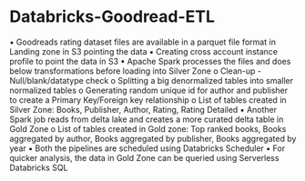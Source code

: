 # Databricks-Goodread-ETL
▪ Goodreads rating dataset files are available in a parquet file format in Landing zone in S3 pointing the data 
▪ Creating cross account instance profile to point the data in S3 
▪ Apache Spark processes the files and does below transformations before loading into Silver Zone 
  o Clean-up - Null/blank/datatype check 
  o Splitting a big denormalized tables into smaller normalized tables 
  o Generating random unique id for author and publisher to create a Primary Key/Foreign key relationship 
  o List of tables created in Silver Zone: Books, Publisher, Author, Rating, Rating Detailed 
▪ Another Spark job reads from delta lake and creates a more curated delta table in Gold Zone 
  o List of tables created in Gold zone: Top ranked books, Books aggregated by author, Books aggregated by publisher, Books aggregated by year 
▪ Both the pipelines are scheduled using Databricks Scheduler 
▪ For quicker analysis, the data in Gold Zone can be queried using Serverless Databricks SQL
